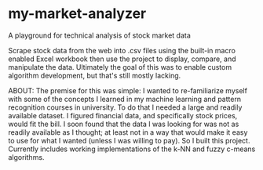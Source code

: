 # my-market-analyzer
A playground for technical analysis of stock market data

Scrape stock data from the web into .csv files using the built-in macro enabled Excel workbook then use the project to display, compare, and manipulate the data. Ultimately the goal of this was to enable custom algorithm development, but that's still mostly lacking.

ABOUT:
The premise for this was simple: I wanted to re-familiarize myself with some of the concepts I learned in my machine learning and pattern recognition courses in university. To do that I needed a large and readily available dataset. I figured financial data, and specifically stock prices, would fit the bill. I soon found that the data I was looking for was not as readily available as I thought; at least not in a way that would make it easy to use for what I wanted (unless I was willing to pay). So I built this project. Currently includes working implementations of the k-NN and fuzzy c-means algorithms.
